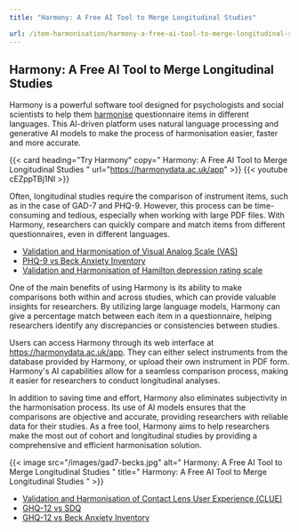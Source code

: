 ```yaml
---
title: "Harmony: A Free AI Tool to Merge Longitudinal Studies"

url: /item-harmonisation/harmony-a-free-ai-tool-to-merge-longitudinal-studies
---
```


## Harmony: A Free AI Tool to Merge Longitudinal Studies

Harmony is a powerful software tool designed for psychologists and social scientists to help them [harmonise](/item-harmonisation/) questionnaire items in different languages. This AI-driven platform uses natural language processing and generative AI models to make the process of harmonisation easier, faster and more accurate.

{{< card heading="Try Harmony" copy=" Harmony: A Free AI Tool to Merge Longitudinal Studies " url="https://harmonydata.ac.uk/app" >}}
{{< youtube cEZppTBj1NI >}}

Often, longitudinal studies require the comparison of instrument items, such as in the case of GAD-7 and PHQ-9. However, this process can be time-consuming and tedious, especially when working with large PDF files. With Harmony, researchers can quickly compare and match items from different questionnaires, even in different languages.

* [Validation and Harmonisation of Visual Analog Scale (VAS)](/harmonisation-validation/visual-analog-scale-vas)
* [PHQ-9 vs Beck Anxiety Inventory](/phq-9-vs-beck-anxiety-inventory)
* [Validation and Harmonisation of Hamilton depression rating scale](/harmonisation-validation/hamilton-depression-rating-scale)

One of the main benefits of using Harmony is its ability to make comparisons both within and across studies, which can provide valuable insights for researchers. By utilizing large language models, Harmony can give a percentage match between each item in a questionnaire, helping researchers identify any discrepancies or consistencies between studies.

Users can access Harmony through its web interface at https://harmonydata.ac.uk/app. They can either select instruments from the database provided by Harmony, or upload their own instrument in PDF form. Harmony's AI capabilities allow for a seamless comparison process, making it easier for researchers to conduct longitudinal analyses.

In addition to saving time and effort, Harmony also eliminates subjectivity in the harmonisation process. Its use of AI models ensures that the comparisons are objective and accurate, providing researchers with reliable data for their studies. As a free tool, Harmony aims to help researchers make the most out of cohort and longitudinal studies by providing a comprehensive and efficient harmonisation solution.


{{< image src="/images/gad7-becks.jpg" alt=" Harmony: A Free AI Tool to Merge Longitudinal Studies " title=" Harmony: A Free AI Tool to Merge Longitudinal Studies " >}}









* [Validation and Harmonisation of Contact Lens User Experience (CLUE)](/harmonisation-validation/contact-lens-user-experience-clue)
* [GHQ-12 vs SDQ](/ghq-12-vs-sdq)
* [GHQ-12 vs Beck Anxiety Inventory](/ghq-12-vs-beck-anxiety-inventory)
